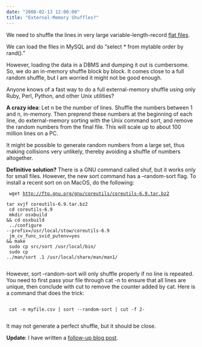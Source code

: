 ```yaml
---
date: "2008-02-13 12:00:00"
title: "External-Memory Shuffles?"
---
```




We need to shuffle the lines in very large variable-length-record [flat files](https://en.wikipedia.org/wiki/Flat_file).

We can load the files in MySQL and do &ldquo;select * from mytable order by rand().&rdquo;

However, loading the data in a DBMS and dumping it out is cumbersome. So, we do an in-memory shuffle block by block. It comes close to a full random shuffle, but I am worried it might not be good enough.

Anyone knows of a fast way to do a full external-memory shuffle using only Ruby, Perl, Python, and other Unix utilities?

__A crazy idea__: Let n be the number of lines. Shuffle the numbers between 1 and n, in-memory. Then preprend these numbers at the beginning of each line, do external-memory sorting with the Unix command sort, and remove the random numbers from the final file. This will scale up to about 100 million lines on a PC.

It might be possible to generate random numbers from a large set, thus making collisions very unlikely, thereby avoiding a shuffle of numbers altogether.

__Definitive solution?__ There is a GNU command called shuf, but it works only for small files. However, the new sort command has a &#8211;random-sort flag. To install a recent sort on on MacOS, do the following:<br/>
<code><br/>
wget http://ftp.gnu.org/gnu/coreutils/coreutils-6.9.tar.bz2<br/>
tar xvjf coreutils-6.9.tar.bz2<br/>
cd coreutils-6.9<br/>
mkdir osxbuild &amp;&amp; cd osxbuild<br/>
../configure --prefix=/usr/local/stow/coreutils-6.9<br/>
jm_cv_func_svid_putenv=yes &amp;&amp; make<br/>
sudo cp src/sort /usr/local/bin/<br/>
sudo cp ../man/sort .1 /usr/local/share/man/man1/<br/>
</code>

However, sort &#8211;random-sort will only shuffle properly if no line is repeated. You need to first pass your file through cat -n to ensure that all lines are unique, then conclude with cut to remove the counter added by cat. Here is a command that does the trick:

<code><br/>
cat -n myfile.csv | sort --random-sort | cut -f 2-<br/>
</code>

It may not generate a perfect shuffle, but it should be close.

__Update__:  I have written a [follow-up blog post](/lemire/blog/2010/03/15/external-memory-shuffling-in-linear-time/).

